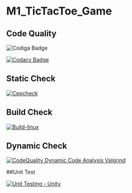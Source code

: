 # M1_TicTacToe_Game

## Code Quality
![Codiga Badge](https://api.codiga.io/project/31068/score/svg)

[![Codacy Badge](https://app.codacy.com/project/badge/Grade/e0a37ae75b4842e7ac2e5fb42311c192)](https://www.codacy.com/gh/hrithik125/M1_TicTacToe_Game/dashboard?utm_source=github.com&amp;utm_medium=referral&amp;utm_content=hrithik125/M1_TicTacToe_Game&amp;utm_campaign=Badge_Grade)


## Static Check
[![Cppcheck](https://github.com/hrithik125/M1_TicTacToe_Game/actions/workflows/Static-check.yml/badge.svg)](https://github.com/hrithik125/M1_TicTacToe_Game/actions/workflows/Static-check.yml)


## Build Check

[![Build-linux](https://github.com/hrithik125/M1_TicTacToe_Game/actions/workflows/Build-linux.yml/badge.svg)](https://github.com/hrithik125/M1_TicTacToe_Game/actions/workflows/Build-linux.yml)

## Dynamic Check
[![CodeQuality Dynamic Code Analysis Valgrind](https://github.com/hrithik125/M1_TicTacToe_Game/actions/workflows/CodeQuality_Dynamic.yml/badge.svg)](https://github.com/hrithik125/M1_TicTacToe_Game/actions/workflows/CodeQuality_Dynamic.yml)

##Unit Test

[![Unit Testing - Unity](https://github.com/hrithik125/M1_TicTacToe_Game/actions/workflows/unity.yml/badge.svg)](https://github.com/hrithik125/M1_TicTacToe_Game/actions/workflows/unity.yml)
